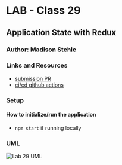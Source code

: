 # LAB - Class 29
## Application State with Redux

### Author: Madison Stehle

### Links and Resources

- [submission PR](https://github.com/madisonstehle/virtual-store-react/pull/1)
- [ci/cd github actions](https://github.com/madisonstehle/virtual-store-react/actions)


### Setup

#### How to initialize/run the application

- `npm start` if running locally


### UML
![Lab 29 UML](./assets/lab29.png)